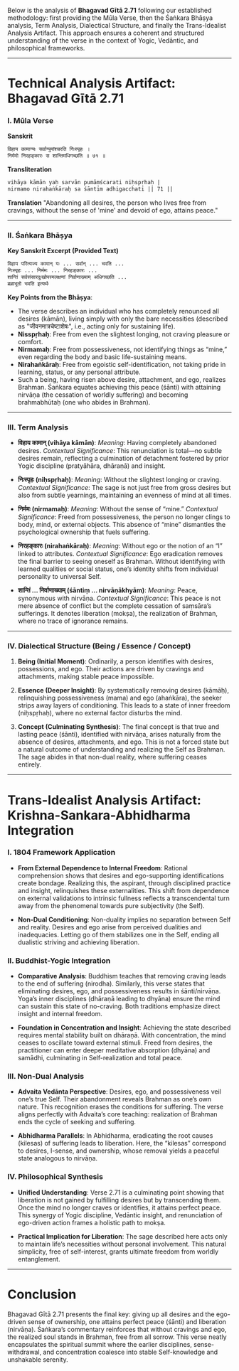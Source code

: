 Below is the analysis of **Bhagavad Gītā 2.71** following our established methodology: first providing the Mūla Verse, then the Śaṅkara Bhāṣya analysis, Term Analysis, Dialectical Structure, and finally the Trans-Idealist Analysis Artifact. This approach ensures a coherent and structured understanding of the verse in the context of Yogic, Vedāntic, and philosophical frameworks.

---

# Technical Analysis Artifact: Bhagavad Gītā 2.71

### I. Mūla Verse

**Sanskrit**
```markdown
विहाय कामान्यः सर्वान्पुमांश्चरति निःस्पृहः ।
निर्ममो निरहङ्कारः स शान्तिमधिगच्छति ॥ ७१ ॥
```

**Transliteration**
```markdown
vihāya kāmān yaḥ sarvān pumāṃścarati niḥspṛhaḥ |
nirmamo nirahaṅkāraḥ sa śāntim adhigacchati || 71 ||
```

**Translation**
"Abandoning all desires, the person who lives free from cravings, without the sense of 'mine' and devoid of ego, attains peace."

---

### II. Śaṅkara Bhāṣya

**Key Sanskrit Excerpt (Provided Text)**
```markdown
विहाय परित्यज्य कामान् यः ... सर्वान् ... चरति ...
निःस्पृहः ... निर्ममः ... निरहङ्कारः ...
शान्तिं सर्वसंसारदुःखोपरमलक्षणां निर्वाणाख्याम् अधिगच्छति ...
ब्रह्मभूतो भवति इत्यर्थः
```

**Key Points from the Bhāṣya**:
- The verse describes an individual who has completely renounced all desires (kāmān), living simply with only the bare necessities (described as "जीवनमात्रचेष्टाशेषः", i.e., acting only for sustaining life).
- **Nisspṛhaḥ**: Free from even the slightest longing, not craving pleasure or comfort.
- **Nirmamaḥ**: Free from possessiveness, not identifying things as “mine,” even regarding the body and basic life-sustaining means.
- **Nirahaṅkāraḥ**: Free from egoistic self-identification, not taking pride in learning, status, or any personal attribute.
- Such a being, having risen above desire, attachment, and ego, realizes Brahman. Śaṅkara equates achieving this peace (śānti) with attaining nirvāṇa (the cessation of worldly suffering) and becoming brahmabhūtaḥ (one who abides in Brahman).

---

### III. Term Analysis

- **विहाय कामान् (vihāya kāmān)**:
  *Meaning*: Having completely abandoned desires.
  *Contextual Significance*: This renunciation is total—no subtle desires remain, reflecting a culmination of detachment fostered by prior Yogic discipline (pratyāhāra, dhāraṇā) and insight.

- **निःस्पृहः (niḥspṛhaḥ)**:
  *Meaning*: Without the slightest longing or craving.
  *Contextual Significance*: The sage is not just free from gross desires but also from subtle yearnings, maintaining an evenness of mind at all times.

- **निर्ममः (nirmamaḥ)**:
  *Meaning*: Without the sense of “mine.”
  *Contextual Significance*: Freed from possessiveness, the person no longer clings to body, mind, or external objects. This absence of “mine” dismantles the psychological ownership that fuels suffering.

- **निरहङ्कारः (nirahaṅkāraḥ)**:
  *Meaning*: Without ego or the notion of an “I” linked to attributes.
  *Contextual Significance*: Ego eradication removes the final barrier to seeing oneself as Brahman. Without identifying with learned qualities or social status, one’s identity shifts from individual personality to universal Self.

- **शान्तिं ... निर्वाणाख्याम् (śāntiṃ ... nirvāṇākhyām)**:
  *Meaning*: Peace, synonymous with nirvāṇa.
  *Contextual Significance*: This peace is not mere absence of conflict but the complete cessation of saṃsāra’s sufferings. It denotes liberation (mokṣa), the realization of Brahman, where no trace of ignorance remains.

---

### IV. Dialectical Structure (Being / Essence / Concept)

1. **Being (Initial Moment)**: Ordinarily, a person identifies with desires, possessions, and ego. Their actions are driven by cravings and attachments, making stable peace impossible.

2. **Essence (Deeper Insight)**: By systematically removing desires (kāmāḥ), relinquishing possessiveness (mama) and ego (ahaṅkāra), the seeker strips away layers of conditioning. This leads to a state of inner freedom (niḥspṛhaḥ), where no external factor disturbs the mind.

3. **Concept (Culminating Synthesis)**: The final concept is that true and lasting peace (śānti), identified with nirvāṇa, arises naturally from the absence of desires, attachments, and ego. This is not a forced state but a natural outcome of understanding and realizing the Self as Brahman. The sage abides in that non-dual reality, where suffering ceases entirely.

---

# Trans-Idealist Analysis Artifact: Krishna-Sankara-Abhidharma Integration

### I. 1804 Framework Application

- **From External Dependence to Internal Freedom**: Rational comprehension shows that desires and ego-supporting identifications create bondage. Realizing this, the aspirant, through disciplined practice and insight, relinquishes these externalities. This shift from dependence on external validations to intrinsic fullness reflects a transcendental turn away from the phenomenal towards pure subjectivity (the Self).

- **Non-Dual Conditioning**: Non-duality implies no separation between Self and reality. Desires and ego arise from perceived dualities and inadequacies. Letting go of them stabilizes one in the Self, ending all dualistic striving and achieving liberation.

### II. Buddhist-Yogic Integration

- **Comparative Analysis**: Buddhism teaches that removing craving leads to the end of suffering (nirodha). Similarly, this verse states that eliminating desires, ego, and possessiveness results in śānti/nirvāṇa. Yoga’s inner disciplines (dhāraṇā leading to dhyāna) ensure the mind can sustain this state of no-craving. Both traditions emphasize direct insight and internal freedom.

- **Foundation in Concentration and Insight**: Achieving the state described requires mental stability built on dhāraṇā. With concentration, the mind ceases to oscillate toward external stimuli. Freed from desires, the practitioner can enter deeper meditative absorption (dhyāna) and samādhi, culminating in Self-realization and total peace.

### III. Non-Dual Analysis

- **Advaita Vedānta Perspective**: Desires, ego, and possessiveness veil one’s true Self. Their abandonment reveals Brahman as one’s own nature. This recognition erases the conditions for suffering. The verse aligns perfectly with Advaita’s core teaching: realization of Brahman ends the cycle of seeking and suffering.

- **Abhidharma Parallels**: In Abhidharma, eradicating the root causes (kilesas) of suffering leads to liberation. Here, the “kilesas” correspond to desires, I-sense, and ownership, whose removal yields a peaceful state analogous to nirvāṇa.

### IV. Philosophical Synthesis

- **Unified Understanding**: Verse 2.71 is a culminating point showing that liberation is not gained by fulfilling desires but by transcending them. Once the mind no longer craves or identifies, it attains perfect peace. This synergy of Yogic discipline, Vedāntic insight, and renunciation of ego-driven action frames a holistic path to mokṣa.

- **Practical Implication for Liberation**: The sage described here acts only to maintain life’s necessities without personal involvement. This natural simplicity, free of self-interest, grants ultimate freedom from worldly entanglement.

---

# Conclusion

Bhagavad Gītā 2.71 presents the final key: giving up all desires and the ego-driven sense of ownership, one attains perfect peace (śānti) and liberation (nirvāṇa). Śaṅkara’s commentary reinforces that without cravings and ego, the realized soul stands in Brahman, free from all sorrow. This verse neatly encapsulates the spiritual summit where the earlier disciplines, sense-withdrawal, and concentration coalesce into stable Self-knowledge and unshakable serenity.
